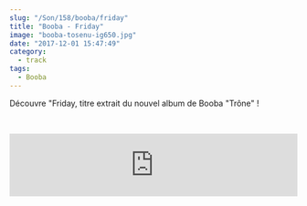 ```yaml
--- 
slug: "/Son/158/booba/friday"
title: "Booba - Friday"
image: "booba-tosenu-ig650.jpg"
date: "2017-12-01 15:47:49"
category:
  - track
tags:
  - Booba
---
```

<p>Découvre "Friday, titre extrait du nouvel album de Booba "Trône" !</p><br/><p><iframe src="https://tools.applemusic.com/embed/v1/song/1317939454?country=fr" height="110px" width="100%" frameborder="0"></iframe></p>